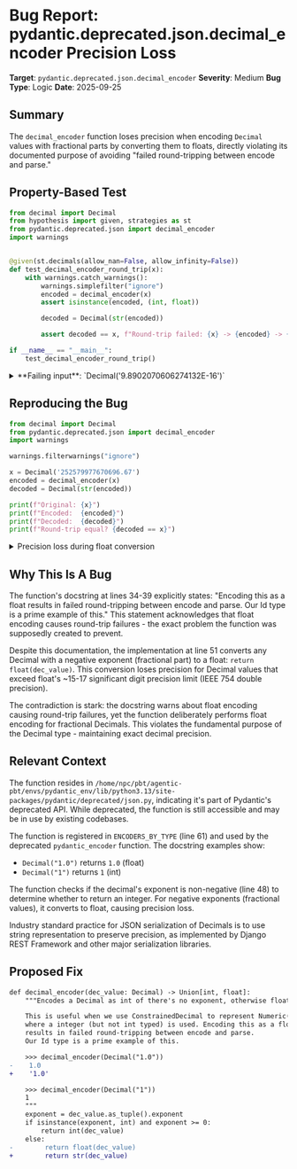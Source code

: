 # Bug Report: pydantic.deprecated.json.decimal_encoder Precision Loss

**Target**: `pydantic.deprecated.json.decimal_encoder`
**Severity**: Medium
**Bug Type**: Logic
**Date**: 2025-09-25

## Summary

The `decimal_encoder` function loses precision when encoding `Decimal` values with fractional parts by converting them to floats, directly violating its documented purpose of avoiding "failed round-tripping between encode and parse."

## Property-Based Test

```python
from decimal import Decimal
from hypothesis import given, strategies as st
from pydantic.deprecated.json import decimal_encoder
import warnings


@given(st.decimals(allow_nan=False, allow_infinity=False))
def test_decimal_encoder_round_trip(x):
    with warnings.catch_warnings():
        warnings.simplefilter("ignore")
        encoded = decimal_encoder(x)
        assert isinstance(encoded, (int, float))

        decoded = Decimal(str(encoded))

        assert decoded == x, f"Round-trip failed: {x} -> {encoded} -> {decoded}"

if __name__ == "__main__":
    test_decimal_encoder_round_trip()
```

<details>

<summary>
**Failing input**: `Decimal('9.8902070606274132E-16')`
</summary>
```
Traceback (most recent call last):
  File "/home/npc/pbt/agentic-pbt/worker_/10/hypo.py", line 19, in <module>
    test_decimal_encoder_round_trip()
    ~~~~~~~~~~~~~~~~~~~~~~~~~~~~~~~^^
  File "/home/npc/pbt/agentic-pbt/worker_/10/hypo.py", line 8, in test_decimal_encoder_round_trip
    def test_decimal_encoder_round_trip(x):
                   ^^^
  File "/home/npc/miniconda/lib/python3.13/site-packages/hypothesis/core.py", line 2124, in wrapped_test
    raise the_error_hypothesis_found
  File "/home/npc/pbt/agentic-pbt/worker_/10/hypo.py", line 16, in test_decimal_encoder_round_trip
    assert decoded == x, f"Round-trip failed: {x} -> {encoded} -> {decoded}"
           ^^^^^^^^^^^^
AssertionError: Round-trip failed: 9.8902070606274132E-16 -> 9.890207060627413e-16 -> 9.890207060627413E-16
Falsifying example: test_decimal_encoder_round_trip(
    x=fraction_to_decimal(Fraction(1, 1_011_101_177_022_842)),
)
```
</details>

## Reproducing the Bug

```python
from decimal import Decimal
from pydantic.deprecated.json import decimal_encoder
import warnings

warnings.filterwarnings("ignore")

x = Decimal('252579977670696.67')
encoded = decimal_encoder(x)
decoded = Decimal(str(encoded))

print(f"Original: {x}")
print(f"Encoded:  {encoded}")
print(f"Decoded:  {decoded}")
print(f"Round-trip equal? {decoded == x}")
```

<details>

<summary>
Precision loss during float conversion
</summary>
```
Original: 252579977670696.67
Encoded:  252579977670696.66
Decoded:  252579977670696.66
Round-trip equal? False
```
</details>

## Why This Is A Bug

The function's docstring at lines 34-39 explicitly states: "Encoding this as a float results in failed round-tripping between encode and parse. Our Id type is a prime example of this." This statement acknowledges that float encoding causes round-trip failures - the exact problem the function was supposedly created to prevent.

Despite this documentation, the implementation at line 51 converts any Decimal with a negative exponent (fractional part) to a float: `return float(dec_value)`. This conversion loses precision for Decimal values that exceed float's ~15-17 significant digit precision limit (IEEE 754 double precision).

The contradiction is stark: the docstring warns about float encoding causing round-trip failures, yet the function deliberately performs float encoding for fractional Decimals. This violates the fundamental purpose of the Decimal type - maintaining exact decimal precision.

## Relevant Context

The function resides in `/home/npc/pbt/agentic-pbt/envs/pydantic_env/lib/python3.13/site-packages/pydantic/deprecated/json.py`, indicating it's part of Pydantic's deprecated API. While deprecated, the function is still accessible and may be in use by existing codebases.

The function is registered in `ENCODERS_BY_TYPE` (line 61) and used by the deprecated `pydantic_encoder` function. The docstring examples show:
- `Decimal("1.0")` returns `1.0` (float)
- `Decimal("1")` returns `1` (int)

The function checks if the decimal's exponent is non-negative (line 48) to determine whether to return an integer. For negative exponents (fractional values), it converts to float, causing precision loss.

Industry standard practice for JSON serialization of Decimals is to use string representation to preserve precision, as implemented by Django REST Framework and other major serialization libraries.

## Proposed Fix

```diff
def decimal_encoder(dec_value: Decimal) -> Union[int, float]:
    """Encodes a Decimal as int of there's no exponent, otherwise float.

    This is useful when we use ConstrainedDecimal to represent Numeric(x,0)
    where a integer (but not int typed) is used. Encoding this as a float
    results in failed round-tripping between encode and parse.
    Our Id type is a prime example of this.

    >>> decimal_encoder(Decimal("1.0"))
-    1.0
+    '1.0'

    >>> decimal_encoder(Decimal("1"))
    1
    """
    exponent = dec_value.as_tuple().exponent
    if isinstance(exponent, int) and exponent >= 0:
        return int(dec_value)
    else:
-        return float(dec_value)
+        return str(dec_value)
```